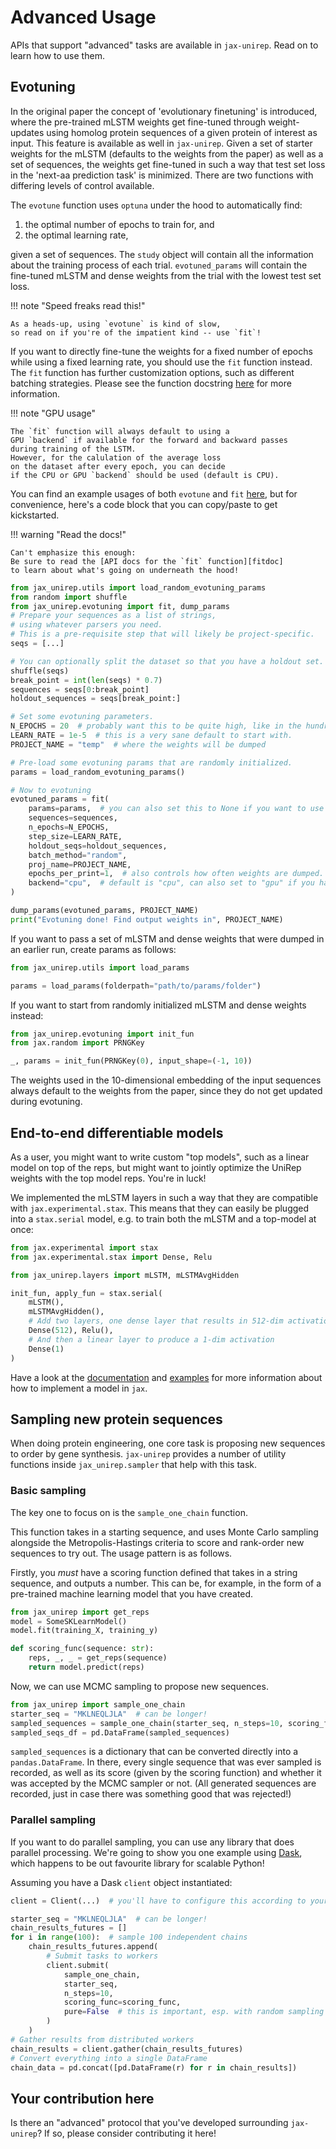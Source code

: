# Advanced Usage

APIs that support "advanced" tasks are available in `jax-unirep`.
Read on to learn how to use them.

## Evotuning

In the original paper the concept of 'evolutionary finetuning' is introduced,
where the pre-trained mLSTM weights get fine-tuned through weight-updates
using homolog protein sequences of a given protein of interest as input.
This feature is available as well in `jax-unirep`.
Given a set of starter weights for the mLSTM (defaults to
the weights from the paper) as well as a set of sequences,
the weights get fine-tuned in such a way that test set loss
in the 'next-aa prediction task' is minimized.
There are two functions with differing levels of control available.

The `evotune` function uses `optuna` under the hood
to automatically find:

1. the optimal number of epochs to train for, and
2. the optimal learning rate,

given a set of sequences.
The `study` object will contain all the information
about the training process of each trial.
`evotuned_params` will contain the fine-tuned mLSTM and dense weights
from the trial with the lowest test set loss.

!!! note "Speed freaks read this!"

    As a heads-up, using `evotune` is kind of slow,
    so read on if you're of the impatient kind -- use `fit`!

If you want to directly fine-tune the weights
for a fixed number of epochs
while using a fixed learning rate,
you should use the `fit` function instead.
The `fit` function has further customization options,
such as different batching strategies.
Please see the function docstring [here][fitdoc] for more information.

!!! note "GPU usage"

    The `fit` function will always default to using a
    GPU `backend` if available for the forward and backward passes
    during training of the LSTM.
    However, for the calulation of the average loss
    on the dataset after every epoch, you can decide
    if the CPU or GPU `backend` should be used (default is CPU).

You can find an example usages of both `evotune` and `fit` [here][examples],
but for convenience, here's a code block that you can copy/paste
to get kickstarted.

!!! warning "Read the docs!"

    Can't emphasize this enough:
    Be sure to read the [API docs for the `fit` function][fitdoc]
    to learn about what's going on underneath the hood!

```python
from jax_unirep.utils import load_random_evotuning_params
from random import shuffle
from jax_unirep.evotuning import fit, dump_params
# Prepare your sequences as a list of strings,
# using whatever parsers you need.
# This is a pre-requisite step that will likely be project-specific.
seqs = [...]

# You can optionally split the dataset so that you have a holdout set.
shuffle(seqs)
break_point = int(len(seqs) * 0.7)
sequences = seqs[0:break_point]
holdout_sequences = seqs[break_point:]

# Set some evotuning parameters.
N_EPOCHS = 20  # probably want this to be quite high, like in the hundreds.
LEARN_RATE = 1e-5  # this is a very sane default to start with.
PROJECT_NAME = "temp"  # where the weights will be dumped

# Pre-load some evotuning params that are randomly initialized.
params = load_random_evotuning_params()

# Now to evotuning
evotuned_params = fit(
    params=params,  # you can also set this to None if you want to use the published weights as the starting point.
    sequences=sequences,
    n_epochs=N_EPOCHS,
    step_size=LEARN_RATE,
    holdout_seqs=holdout_sequences,
    batch_method="random",
    proj_name=PROJECT_NAME,
    epochs_per_print=1,  # also controls how often weights are dumped.
    backend="cpu",  # default is "cpu", can also set to "gpu" if you have it.
)

dump_params(evotuned_params, PROJECT_NAME)
print("Evotuning done! Find output weights in", PROJECT_NAME)
```

If you want to pass a set of mLSTM and dense weights
that were dumped in an earlier run,
create params as follows:

```python
from jax_unirep.utils import load_params

params = load_params(folderpath="path/to/params/folder")
```

If you want to start from randomly initialized mLSTM and dense weights instead:

```python
from jax_unirep.evotuning import init_fun
from jax.random import PRNGKey

_, params = init_fun(PRNGKey(0), input_shape=(-1, 10))
```

The weights used in the 10-dimensional embedding of the input sequences
always default to the weights from the paper,
since they do not get updated during evotuning.

[fitdoc]: https://elarkk.github.io/jax-unirep/api/#evotuning
[examples]: https://github.com/ElArkk/jax-unirep/blob/master/examples

## End-to-end differentiable models

As a user, you might want to write custom "top models",
such as a linear model on top of the reps,
but might want to jointly optimize the UniRep weights
with the top model reps.
You're in luck!

We implemented the mLSTM layers in such a way that
they are compatible with `jax.experimental.stax`.
This means that they can easily be plugged into
a `stax.serial` model, e.g. to train both the mLSTM
and a top-model at once:

```python
from jax.experimental import stax
from jax.experimental.stax import Dense, Relu

from jax_unirep.layers import mLSTM, mLSTMAvgHidden

init_fun, apply_fun = stax.serial(
    mLSTM(),
    mLSTMAvgHidden(),
    # Add two layers, one dense layer that results in 512-dim activations
    Dense(512), Relu(),
    # And then a linear layer to produce a 1-dim activation
    Dense(1)
)
```

Have a look at the [documentation][stax] and [examples][staxex]
for more information about how to implement a model in `jax`.

[stax]: https://jax.readthedocs.io/en/latest/jax.experimental.stax.html
[staxex]: https://github.com/google/jax/tree/master/examples

## Sampling new protein sequences

When doing protein engineering,
one core task is proposing new sequences to order by gene synthesis.
`jax-unirep` provides a number of utility functions inside `jax_unirep.sampler`
that help with this task.

### Basic sampling

The key one to focus on is the `sample_one_chain` function.

This function takes in a starting sequence,
and uses Monte Carlo sampling alongside the Metropolis-Hastings criteria
to score and rank-order new sequences to try out.
The usage pattern is as follows.

Firstly, you _must_ have a scoring function defined
that takes in a string sequence, and outputs a number.
This can be, for example, in the form of a pre-trained machine learning model
that you have created.

```python
from jax_unirep import get_reps
model = SomeSKLearnModel()
model.fit(training_X, training_y)

def scoring_func(sequence: str):
    reps, _, _ = get_reps(sequence)
    return model.predict(reps)
```

Now, we can use MCMC sampling to propose new sequences.

```python
from jax_unirep import sample_one_chain
starter_seq = "MKLNEQLJLA"  # can be longer!
sampled_sequences = sample_one_chain(starter_seq, n_steps=10, scoring_func=scoring_func)
sampled_seqs_df = pd.DataFrame(sampled_sequences)
```

`sampled_sequences` is a dictionary
that can be converted directly into a `pandas.DataFrame`.
In there, every single sequence that was ever sampled is recorded,
as well as its score (given by the scoring function)
and whether it was accepted by the MCMC sampler or not.
(All generated sequences are recorded,
just in case there was something good that was rejected!)

### Parallel sampling

If you want to do parallel sampling,
you can use any library that does parallel processing.
We're going to show you one example using [Dask](https://dask.org/),
which happens to be out favourite library for scalable Python!

Assuming you have a Dask `client` object instantiated:

```python
client = Client(...)  # you'll have to configure this according to your own circumstances

starter_seq = "MKLNEQLJLA"  # can be longer!
chain_results_futures = []
for i in range(100):  # sample 100 independent chains
    chain_results_futures.append(
        # Submit tasks to workers
        client.submit(
            sample_one_chain,
            starter_seq,
            n_steps=10,
            scoring_func=scoring_func,
            pure=False  # this is important, esp. with random sampling methods
        )
    )
# Gather results from distributed workers
chain_results = client.gather(chain_results_futures)
# Convert everything into a single DataFrame
chain_data = pd.concat([pd.DataFrame(r) for r in chain_results])
```

## Your contribution here

Is there an "advanced" protocol that you've developed surrounding `jax-unirep`?
If so, please consider contributing it here!
